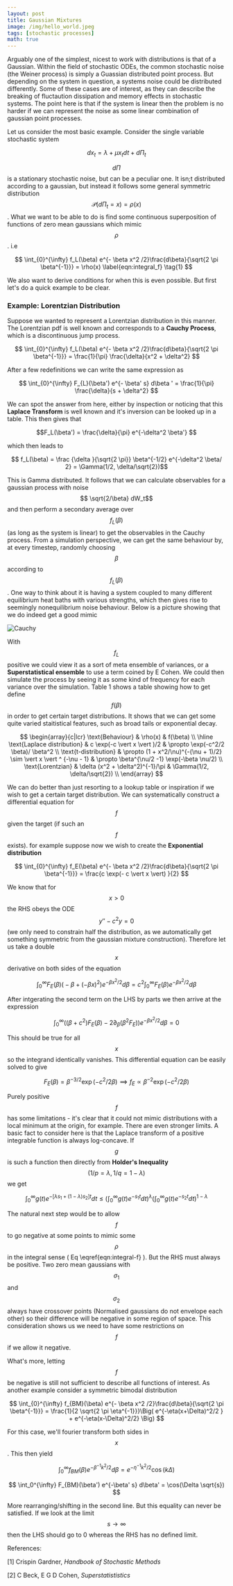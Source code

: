```yaml
---
layout: post
title: Gaussian Mixtures
image: /img/hello_world.jpeg
tags: [stochastic processes]
math: true
---
```



<script src='https://cdnjs.cloudflare.com/ajax/libs/mathjax/2.7.5/MathJax.js?config=TeX-MML-AM_CHTML' async></script>


Arguably one of the simplest, nicest to work with distributions is that of a Gaussian. Within the field of stochastic ODEs, the common stochastic noise (the Weiner process) is simply a Guassian distributed point process. But depending on the system in question, a systems noise could be distributed differently. Some of these cases are of interest, as they can describe the breaking of fluctaution dissipation and memory effects in stochastic systems. The point here is that if the system is linear then the problem is no harder if we can represent the noise as some linear combination of gaussian point processes.

Let us consider the most basic example. Consider the single variable stochastic system

$$ dx_t =  \lambda + \mu x_t dt + d \Pi_t $$

$$d \Pi$$ is a stationary  stochastic noise, but can be a peculiar one. It isn;t distributed according to a gaussian, but instead it follows some general symmetric distribution $$\mathcal{P}(d \Pi_t = x) = \rho(x) $$. What we want to be able to do is find some continuous superposition of functions of zero mean gaussians which mimic $$\rho$$. i.e 

$$ \int_{0}^{\infty} f_L(\beta) e^{- \beta x^2 /2}\frac{d\beta}{\sqrt{2 \pi \beta^{-1}}} = \rho(x) \label{eqn:integral_f} \tag{1} $$

We also want to derive conditions for when this is even possible. But first let's do a quick example to be clear.


<h3> Example: Lorentzian Distribution </h3>

Suppose we wanted to represent a Lorentzian distribution in this manner.  The Lorentzian pdf is well known and corresponds to a <b>Cauchy Process</b>, which is a discontinuous jump process.


$$ \int_{0}^{\infty} f_L(\beta) e^{- \beta x^2 /2}\frac{d\beta}{\sqrt{2 \pi \beta^{-1}}} = \frac{1}{\pi} \frac{\delta}{x^2 + \delta^2}  $$

After a few redefinitions we can write the same expression as

$$ \int_{0}^{\infty} F_{L}(\beta') e^{- \beta' s}  d\beta ' = \frac{1}{\pi} \frac{\delta}{s + \delta^2}  $$

 We can spot the answer from here, either by inspection or noticing that this <b>Laplace Transform</b> is well known and it's inversion can be looked up in a table. This then gives that

$$F_L(\beta') = \frac{\delta}{\pi} e^{-\delta^2 \beta'} $$

which then leads to

$$ f_L(\beta) = \frac {\delta }{\sqrt{2 \pi}}  \beta^{-1/2} e^{-\delta^2 \beta/ 2}  = \Gamma(1/2, \delta/\sqrt{2})$$

This is Gamma distributed. It follows that we can calculate observables for a gaussian process with noise $$ \sqrt{2/\beta} dW_t$$ and then perform a secondary average over $$f_L(\beta)$$ (as long as the system is linear) to get the observables in the Cauchy process. From a simulation perspective, we can get the same behaviour by, at every timestep, randomly choosing $$\beta$$ according to $$f_L(\beta)$$. One way to think about it is having a system coupled to many different equilibrium heat baths with various strengths, which then gives rise to seemingly nonequilibrium noise behaviour. Below is a picture showing that we do indeed get a good mimic

![Cauchy](/img/cauchy_generation.png)


With $$f_L$$ positive we could view it as a sort of meta ensemble of variances, or a <b> Superstatistical ensemble</b> to use a term coined by E Cohen. We could then simulate the process by seeing it as some kind of frequency for each variance over the simulation. Table 1 shows a table showing how to get define $$f(\beta)$$ in order to get certain target distributions. It shows that we can get some quite varied staitistical features, such as broad tails or exponential decay. 

$$
\begin{array}{c|lcr}
\text{Behaviour} & \rho(x) &  f(\beta) \\
\hline
\text{Laplace distribution} & c \exp(-c \vert x \vert )/2  & \propto \exp(-c^2/2 \beta)/ \beta^2 \\
 \text{t-distribution} & \propto (1 + x^2/\nu)^{-(\nu + 1)/2} \sim \vert x \vert ^ {-\nu - 1} & \propto \beta^{\nu/2 -1} \exp(-\beta \nu/2)  \\
\text{Lorentzian} & \delta (x^2 + \delta^2)^{-1}/\pi  & \Gamma(1/2, \delta/\sqrt{2}) \\
\end{array}
$$

We can do better than just resorting to a lookup table or inspiration if we wish to get a certain target distribution. We can systematically construct a differential equation for $$f$$ given the target (if such an $$f$$ exists). for example suppose now we wish to create the <b> Exponential distribution </b>

$$
\int_{0}^{\infty} f_E(\beta) e^{- \beta x^2 /2}\frac{d\beta}{\sqrt{2 \pi \beta^{-1}}} = \frac{c \exp(- c \vert x \vert) }{2} 
$$

We know that for $$x>0 $$ the RHS obeys the ODE $$ y'' - c^2y = 0 $$ (we only need to constrain half the distribution, as we automatically get something symmetric from the gaussian mixture construction). Therefore let us take a double $$x$$ derivative on both sides of the equation

$$
\int_{0}^{\infty} F_E(\beta) \big( - \beta  + (- \beta x)^2  \big) e^{- \beta x^2 /2}d\beta = c^2  \int_{0}^{\infty} F_E(\beta) e^{- \beta x^2 /2} d\beta
$$

After intgerating the second term on the LHS by parts we then arrive at the expression

$$
\int_{0}^{\infty} \Big(  (\beta +  c^2) F_E(\beta) - 2 \partial_{\beta}(\beta^2 F_E) \Big)e^{- \beta x^2 /2} d\beta = 0
$$

This should be true for all $$x$$ so the integrand identically vanishes. This differential equation can be easily solved to give

$$ F_E(\beta) = \beta^{-3/2} \exp(-c^2/2\beta) \implies f_E  \propto \beta^{-2} \exp(-c^2/2 \beta)$$

Purely positive $$f$$ has some limitations - it's clear that it could not mimic distributions with a local minimum at the origin, for example. There are even stronger limits. A basic fact to consider here is that the Laplace transform of a positive integrable function is always log-concave. If $$g$$ is such a function then directly from <b>Holder's Inequality</b> $$(1/p = \lambda, 1/q = 1 - \lambda)$$ we get

$$
\int_0^{\infty} g(t) e^{-[\lambda s_1 + (1 - \lambda) s_2]  t } dt  \leq \Bigg( \int_0^{\infty} g(t) e^{-s_1 t}dt \Bigg)^{\lambda} \Bigg( \int_0^{\infty} g(t) e^{-s_2 t} dt \Bigg)^{1 - \lambda} 
$$ 

The natural next step would be to allow $$f$$ to go negative at some points to mimic some $$\rho$$ in the integral sense ( Eq \eqref{eqn:integral-f} ). But the RHS must always be positive. Two zero mean gaussians with $$\sigma_1$$ and $$\sigma_2$$ always have crossover points (Normalised gaussians do not envelope each other) so their difference will be negative in some region of space. This consideration shows us we need to have some restrictions on $$f$$ if we allow it negative.

What's more, letting $$f$$ be negative is still not sufficient to describe all functions of interest. As another example consider a symmetric bimodal distribution

$$ \int_{0}^{\infty} f_{BM}(\beta) e^{- \beta x^2 /2}\frac{d\beta}{\sqrt{2 \pi \beta^{-1}}} = \frac{1}{2 \sqrt{2 \pi \eta^{-1}}}\Big( e^{-\eta(x+\Delta)^2/2 } + e^{-\eta(x-\Delta)^2/2} \Big) $$


For this case, we'll fourier transform both sides in $$x$$. This then yield

$$ \int_{0}^{\infty} f_{BM}(\beta) e^{- \beta^{-1} k^2 /2} d\beta= e^{- \eta^{-1} k^2 /2} \cos (k \Delta)  $$

$$ \int_0^{\infty} F_{BM}(\beta') e^{-\beta' s} d\beta' = \cos(\Delta \sqrt{s}) $$

More rearranging/shifting in the second line. But this equality can never be satisfied. If we look at the limit $$s \rightarrow \infty$$ then the LHS should go to 0 whereas the RHS has no defined limit.





References:

[1] Crispin Gardner, <i> Handbook of Stochastic Methods </i>

[2] C Beck, E G D Cohen, <i> Superstatististics </i>
